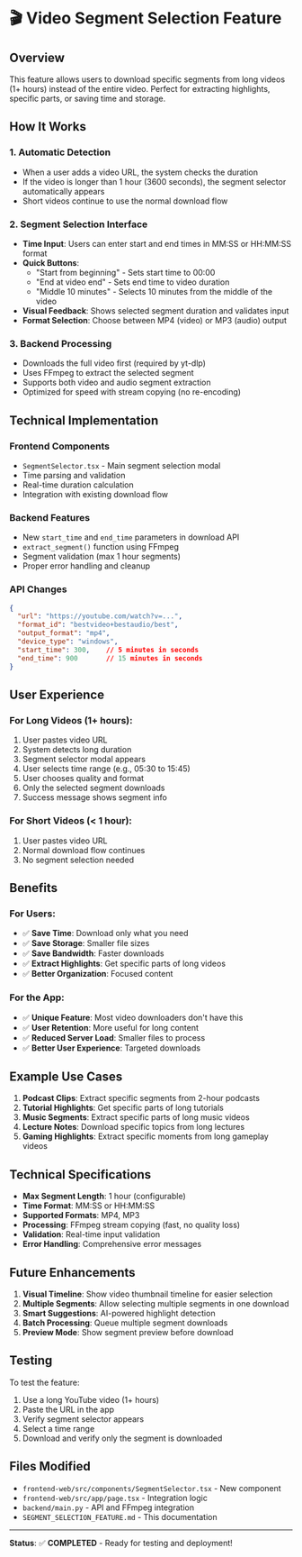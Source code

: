 # 🎬 Video Segment Selection Feature

## Overview
This feature allows users to download specific segments from long videos (1+ hours) instead of the entire video. Perfect for extracting highlights, specific parts, or saving time and storage.

## How It Works

### 1. **Automatic Detection**
- When a user adds a video URL, the system checks the duration
- If the video is longer than 1 hour (3600 seconds), the segment selector automatically appears
- Short videos continue to use the normal download flow

### 2. **Segment Selection Interface**
- **Time Input**: Users can enter start and end times in MM:SS or HH:MM:SS format
- **Quick Buttons**: 
  - "Start from beginning" - Sets start time to 00:00
  - "End at video end" - Sets end time to video duration
  - "Middle 10 minutes" - Selects 10 minutes from the middle of the video
- **Visual Feedback**: Shows selected segment duration and validates input
- **Format Selection**: Choose between MP4 (video) or MP3 (audio) output

### 3. **Backend Processing**
- Downloads the full video first (required by yt-dlp)
- Uses FFmpeg to extract the selected segment
- Supports both video and audio segment extraction
- Optimized for speed with stream copying (no re-encoding)

## Technical Implementation

### Frontend Components
- `SegmentSelector.tsx` - Main segment selection modal
- Time parsing and validation
- Real-time duration calculation
- Integration with existing download flow

### Backend Features
- New `start_time` and `end_time` parameters in download API
- `extract_segment()` function using FFmpeg
- Segment validation (max 1 hour segments)
- Proper error handling and cleanup

### API Changes
```json
{
  "url": "https://youtube.com/watch?v=...",
  "format_id": "bestvideo+bestaudio/best",
  "output_format": "mp4",
  "device_type": "windows",
  "start_time": 300,    // 5 minutes in seconds
  "end_time": 900       // 15 minutes in seconds
}
```

## User Experience

### For Long Videos (1+ hours):
1. User pastes video URL
2. System detects long duration
3. Segment selector modal appears
4. User selects time range (e.g., 05:30 to 15:45)
5. User chooses quality and format
6. Only the selected segment downloads
7. Success message shows segment info

### For Short Videos (< 1 hour):
1. User pastes video URL
2. Normal download flow continues
3. No segment selection needed

## Benefits

### For Users:
- ✅ **Save Time**: Download only what you need
- ✅ **Save Storage**: Smaller file sizes
- ✅ **Save Bandwidth**: Faster downloads
- ✅ **Extract Highlights**: Get specific parts of long videos
- ✅ **Better Organization**: Focused content

### For the App:
- ✅ **Unique Feature**: Most video downloaders don't have this
- ✅ **User Retention**: More useful for long content
- ✅ **Reduced Server Load**: Smaller files to process
- ✅ **Better User Experience**: Targeted downloads

## Example Use Cases

1. **Podcast Clips**: Extract specific segments from 2-hour podcasts
2. **Tutorial Highlights**: Get specific parts of long tutorials
3. **Music Segments**: Extract specific parts of long music videos
4. **Lecture Notes**: Download specific topics from long lectures
5. **Gaming Highlights**: Extract specific moments from long gameplay videos

## Technical Specifications

- **Max Segment Length**: 1 hour (configurable)
- **Time Format**: MM:SS or HH:MM:SS
- **Supported Formats**: MP4, MP3
- **Processing**: FFmpeg stream copying (fast, no quality loss)
- **Validation**: Real-time input validation
- **Error Handling**: Comprehensive error messages

## Future Enhancements

1. **Visual Timeline**: Show video thumbnail timeline for easier selection
2. **Multiple Segments**: Allow selecting multiple segments in one download
3. **Smart Suggestions**: AI-powered highlight detection
4. **Batch Processing**: Queue multiple segment downloads
5. **Preview Mode**: Show segment preview before download

## Testing

To test the feature:
1. Use a long YouTube video (1+ hours)
2. Paste the URL in the app
3. Verify segment selector appears
4. Select a time range
5. Download and verify only the segment is downloaded

## Files Modified

- `frontend-web/src/components/SegmentSelector.tsx` - New component
- `frontend-web/src/app/page.tsx` - Integration logic
- `backend/main.py` - API and FFmpeg integration
- `SEGMENT_SELECTION_FEATURE.md` - This documentation

---

**Status**: ✅ **COMPLETED** - Ready for testing and deployment!
